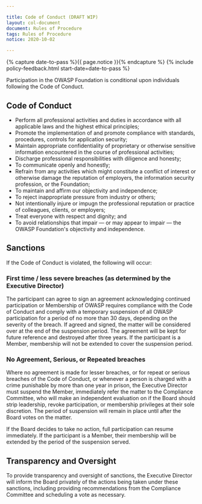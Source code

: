 ```yaml
---

title: Code of Conduct (DRAFT WIP)
layout: col-document
document: Rules of Procedure
tags: Rules of Procedure
notice: 2020-10-02

---
```


{% capture date-to-pass %}{{ page.notice }}{% endcapture %}
{% include policy-feedback.html start-date=date-to-pass %}

Participation in the OWASP Foundation is conditional upon individuals following the Code of Conduct.

## Code of Conduct
- Perform all professional activities and duties in accordance with all applicable laws and the highest ethical principles;
- Promote the implementation of and promote compliance with standards, procedures, controls for application security;
- Maintain appropriate confidentiality of proprietary or otherwise sensitive information encountered in the course of professional activities;
- Discharge professional responsibilities with diligence and honesty;
- To communicate openly and honestly;
- Refrain from any activities which might constitute a conflict of interest or otherwise damage the reputation of employers, the information security profession, or the Foundation;
- To maintain and affirm our objectivity and independence;
- To reject inappropriate pressure from industry or others;
- Not intentionally injure or impugn the professional reputation or practice of colleagues, clients, or employers;
- Treat everyone with respect and dignity; and
- To avoid relationships that impair — or may appear to impair — the OWASP Foundation's objectivity and independence.


## Sanctions

If the Code of Conduct is violated, the following will occur:

### First time / less severe breaches (as determined by the Executive Director)

The participant can agree to sign an agreement acknowledging continued participation or Membership of OWASP requires compliance with the Code of Conduct and comply with a temporary suspension of all OWASP participation for a period of no more than 30 days, depending on the severity of the breach. If agreed and signed, the matter will be considered over at the end of the suspension period. The agreement will be kept for future reference and destroyed after three years. If the participant is a Member, membership will not be extended to cover the suspension period.

### No Agreement, Serious, or Repeated breaches

Where no agreement is made for lesser breaches, or for repeat or serious breaches of the Code of Conduct, or whenever a person is charged with a crime punishable by more than one year in prison, the Executive Director must suspend the Member, immediately refer the matter to the Compliance Committee, who will make an independent evaluation on if the Board should strip leadership, revoke participation, or membership privileges at their sole discretion. The period of suspension will remain in place until after the Board votes on the matter.

If the Board decides to take no action, full participation can resume immediately. If the participant is a Member, their membership will be extended by the period of the suspension served.

## Transparency and Oversight

To provide transparency and oversight of sanctions, the Executive Director will inform the Board privately of the actions being taken under these sanctions, including providing recommendations from the Compliance Committee and scheduling a vote as necessary.